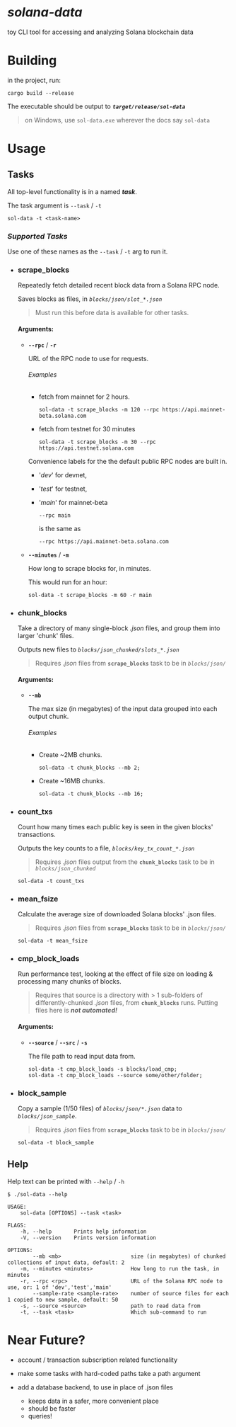 # _solana-data_
toy CLI tool for accessing and analyzing Solana blockchain data

# **Building**

in the project, run: 

```
cargo build --release
```

The executable should be output to _**`target/release/sol-data`**_

>on Windows, use `sol-data.exe` wherever the docs say `sol-data`


# **Usage**

## **Tasks**
All top-level functionality is in a named ___task___.

The task argument is `--task` / `-t`

```
sol-data -t <task-name>
```

### _Supported Tasks_

Use one of these names as the `--task` / `-t` arg to run it.

* ### **scrape_blocks**
    Repeatedly fetch detailed recent block data from a Solana RPC node.
    
    Saves blocks as files, in _`blocks/json/slot_*.json`_

    >Must run this before data is available for other tasks.

    #### Arguments:
    * **`--rpc`** / **`-r`**
        
        URL of the RPC node to use for requests.
        
        ###### Examples
        * fetch from mainnet for 2 hours.
            ```
            sol-data -t scrape_blocks -m 120 --rpc https://api.mainnet-beta.solana.com
            ```
        * fetch from testnet for 30 minutes
            ```
            sol-data -t scrape_blocks -m 30 --rpc https://api.testnet.solana.com
            ```

        Convenience labels for the the default public RPC nodes are built in.

        * '_dev_' for devnet,
        
        * '_test_' for testnet,

        * '_main_' for mainnet-beta

            ```
            --rpc main
            ```
            is the same as
            ```
            --rpc https://api.mainnet-beta.solana.com
            ```
            
    * **`--minutes`** / **`-m`**
        
        How long to scrape blocks for, in minutes.

        This would run for an hour:
        ```
        sol-data -t scrape_blocks -m 60 -r main
        ```

* ### **chunk_blocks**
    Take a directory of many single-block _.json_ files, and group them into larger 'chunk' files.

    Outputs new files to _`blocks/json_chunked/slots_*.json`_ 

    >Requires _.json_ files from **`scrape_blocks`** task to be in _`blocks/json/`_

    #### Arguments:
    * **`--mb`**
        
        The max size (in megabytes) of the input data grouped into each output chunk.

        ###### Examples
        * Create ~2MB chunks.
            ```
            sol-data -t chunk_blocks --mb 2;
            ```
        * Create ~16MB chunks.
            ```
            sol-data -t chunk_blocks --mb 16;
            ```
* ### **count_txs**
    Count how many times each public key is seen in the given blocks' transactions.
    
    Outputs the key counts to a file, _`blocks/key_tx_count_*.json`_

    >Requires _.json_ files output from the **`chunk_blocks`** task to be in _`blocks/json_chunked`_
    ```
    sol-data -t count_txs
    ```
* ### **mean_fsize**
    Calculate the average size of downloaded Solana blocks' .json files.
    
    >Requires _.json_ files from **`scrape_blocks`** task to be in _`blocks/json/`_
    ```
    sol-data -t mean_fsize
    ```
* ### **cmp_block_loads**
    Run performance test, looking at the effect of file size on loading & processing many chunks of blocks.
    
    >Requires that source is a directory with > 1 sub-folders of differently-chunked _.json_ files, from **`chunk_blocks`** runs. 
    >Putting files here is _**not automated!**_

    #### Arguments:
    * **`--source`** / **`--src`** / **`-s`**
        
        The file path to read input data from.

        ```
        sol-data -t cmp_block_loads -s blocks/load_cmp;
        sol-data -t cmp_block_loads --source some/other/folder;
        ```
* ### **block_sample**
    Copy a sample (1/50 files) of _`blocks/json/*.json`_ data to _`blocks/json_sample`_.

    >Requires _.json_ files from **`scrape_blocks`** task to be in _`blocks/json/`_
    ```
    sol-data -t block_sample
    ```

## **Help**

Help text can be printed with `--help` / `-h`
```
$ ./sol-data --help

USAGE:
    sol-data [OPTIONS] --task <task>

FLAGS:
    -h, --help       Prints help information
    -V, --version    Prints version information

OPTIONS:
        --mb <mb>                      size (in megabytes) of chunked collections of input data, default: 2
    -m, --minutes <minutes>            How long to run the task, in minutes
    -r, --rpc <rpc>                    URL of the Solana RPC node to use, or: 1 of 'dev','test','main'
        --sample-rate <sample-rate>    number of source files for each 1 copied to new sample, default: 50
    -s, --source <source>              path to read data from
    -t, --task <task>                  Which sub-command to run
```

#
# Near Future?

* account / transaction subscription related functionality 

* make some tasks with hard-coded paths take a path argument   

* add a database backend, to use in place of .json files
  * keeps data in a safer, more convenient place
  * should be faster
  * queries!    


